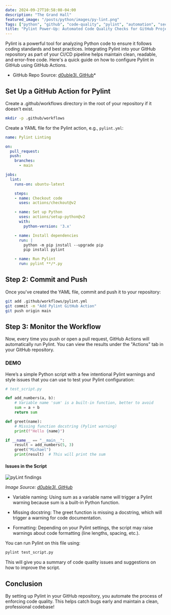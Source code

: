 ```yaml
---
date: 2024-09-27T10:58:08-04:00
description: "The Grand Hall"
featured_image: "/posts/python/images/py-lint.png"
Tags: ["python", "github", "code-quality", "pylint", "automation", "security", "system-design"]
title: "Pylint Power-Up: Automated Code Quality Checks for GitHub Projects"
---
```


Pylint is a powerful tool for analyzing Python code to ensure it follows coding standards and best practices. Integrating Pylint into your GitHub repository as part of your CI/CD pipeline helps maintain clean, readable, and error-free code. Here's a quick guide on how to configure Pylint in GitHub using GitHub Actions.

* GitHub Repo Source: [d0uble3l. GitHub](https://github.com/d0uble3L/pylint-demo)*

## Set Up a GitHub Action for Pylint

Create a .github/workflows directory in the root of your repository if it doesn't exist.

```bash
mkdir -p .github/workflows
```

Create a YAML file for the Pylint action, e.g., `pylint.yml`:

```yml
name: Pylint Linting

on:
  pull_request:
  push:
    branches:
      - main

jobs:
  lint:
    runs-on: ubuntu-latest

    steps:
    - name: Checkout code
      uses: actions/checkout@v2

    - name: Set up Python
      uses: actions/setup-python@v2
      with:
        python-version: '3.x'

    - name: Install dependencies
      run: |
        python -m pip install --upgrade pip
        pip install pylint

    - name: Run Pylint
      run: pylint **/*.py

```

## Step 2: Commit and Push

Once you've created the YAML file, commit and push it to your repository:

```bash
git add .github/workflows/pylint.yml
git commit -m "Add Pylint GitHub Action"
git push origin main
```

## Step 3: Monitor the Workflow

Now, every time you push or open a pull request, GitHub Actions will automatically run Pylint. You can view the results under the "Actions" tab in your GitHub repository.

### DEMO

Here’s a simple Python script with a few intentional Pylint warnings and style issues that you can use to test your Pylint configuration:

```python
# test_script.py

def add_numbers(a, b):
    # Variable name 'sum' is a built-in function, better to avoid
    sum = a + b
    return sum

def greet(name):
    # Missing function docstring (Pylint warning)
    print(f"Hello {name}")

if __name__ == "__main__":
    result = add_numbers(5, 3)
    greet("Michael")
    print(result)  # This will print the sum
```

#### Issues in the Script

![pyLint findings](/posts/python/images/pylint-fail.jpg)

*Image Source: [d0uble3l. GitHub](https://github.com/d0uble3L/pylint-demo)*

- Variable naming: Using sum as a variable name will trigger a Pylint warning because sum is a built-in Python function.

- Missing docstring: The greet function is missing a docstring, which will trigger a warning for code documentation.

- Formatting: Depending on your Pylint settings, the script may raise warnings about code formatting (line lengths, spacing, etc.).

You can run Pylint on this file using:

```bash
pylint test_script.py
```

This will give you a summary of code quality issues and suggestions on how to improve the script.

## Conclusion

By setting up Pylint in your GitHub repository, you automate the process of enforcing code quality. This helps catch bugs early and maintain a clean, professional codebase!
